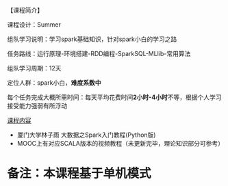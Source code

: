 【课程简介】

课程设计：Summer

组队学习说明：学习spark基础知识，针对spark小白的学习之路

任务路线：运行原理-环境搭建-RDD编程-SparkSQL-MLlib-常用算法

组队学习周期：12天

定位人群：spark小白，**难度系数中**

每个任务完成大概所需时间：每天平均花费时间**2小时-4小时**不等，根据个人学习接受能力强弱有所浮动

[课程内容](http://dblab.xmu.edu.cn/blog/1709-2/) 
- 厦门大学林子雨  大数据之Spark入门教程(Python版)
- MOOC上有对应SCALA版本的视频教程（未更新完毕，理论知识部分可参考）
                 
# 备注：本课程基于单机模式
